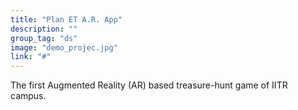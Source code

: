 ```yaml
---
title: "Plan ET A.R. App"
description: ""
group_tag: "ds"
image: "demo_projec.jpg" 
link: "#"
---
```


The first Augmented Reality (AR) based treasure-hunt game of IITR campus.